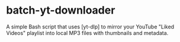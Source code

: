 # batch-yt-downloader
A simple Bash script that uses [yt-dlp] to mirror your YouTube "Liked Videos" playlist into local MP3 files with thumbnails and metadata.
